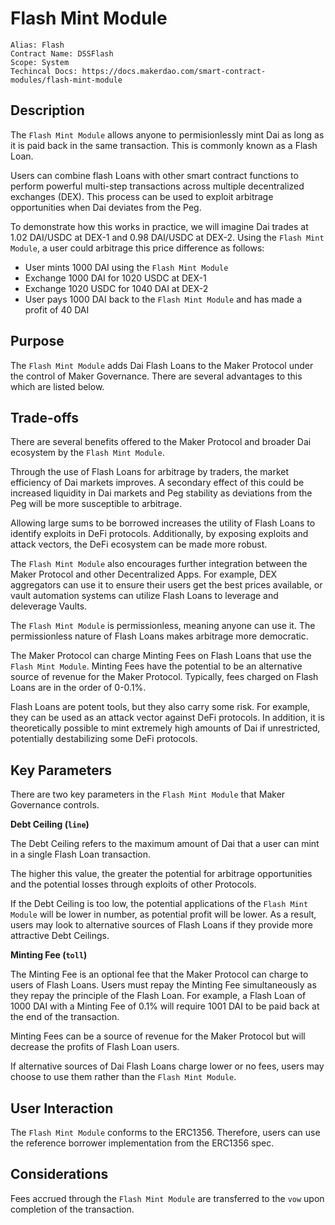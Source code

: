 # Flash Mint Module

```
Alias: Flash
Contract Name: DSSFlash
Scope: System
Techincal Docs: https://docs.makerdao.com/smart-contract-modules/flash-mint-module
```

## Description

The `Flash Mint Module` allows anyone to permisionlessly mint Dai as long as it is paid back in the same transaction. This is commonly known as a Flash Loan.

Users can combine flash Loans with other smart contract functions to perform powerful multi-step transactions across multiple decentralized exchanges (DEX). This process can be used to exploit arbitrage opportunities when Dai deviates from the Peg.

To demonstrate how this works in practice, we will imagine Dai trades at 1.02 DAI/USDC at DEX-1 and 0.98 DAI/USDC at DEX-2. Using the `Flash Mint Module`, a user could arbitrage this price difference as follows:

* User mints 1000 DAI using the `Flash Mint Module`
* Exchange 1000 DAI for 1020 USDC at DEX-1
* Exchange 1020 USDC for 1040 DAI at DEX-2
* User pays 1000 DAI back to the `Flash Mint Module` and has made a profit of 40 DAI

## Purpose

The `Flash Mint Module` adds Dai Flash Loans to the Maker Protocol under the control of Maker Governance. There are several advantages to this which are listed below.

## Trade-offs

There are several benefits offered to the Maker Protocol and broader Dai ecosystem by the `Flash Mint Module`.

Through the use of Flash Loans for arbitrage by traders, the market efficiency of Dai markets improves. A secondary effect of this could be increased liquidity in Dai markets and Peg stability as deviations from the Peg will be more susceptible to arbitrage.

Allowing large sums to be borrowed increases the utility of Flash Loans to identify exploits in DeFi protocols. Additionally, by exposing exploits and attack vectors, the DeFi ecosystem can be made more robust.

The `Flash Mint Module` also encourages further integration between the Maker Protocol and other Decentralized Apps. For example, DEX aggregators can use it to ensure their users get the best prices available, or vault automation systems can utilize Flash Loans to leverage and deleverage Vaults.

The `Flash Mint Module` is permissionless, meaning anyone can use it. The permissionless nature of Flash Loans makes arbitrage more democratic.

The Maker Protocol can charge Minting Fees on Flash Loans that use the `Flash Mint Module`. Minting Fees have the potential to be an alternative source of revenue for the Maker Protocol. Typically, fees charged on Flash Loans are in the order of 0-0.1%.

Flash Loans are potent tools, but they also carry some risk. For example, they can be used as an attack vector against DeFi protocols. In addition, it is theoretically possible to mint extremely high amounts of Dai if unrestricted, potentially destabilizing some DeFi protocols.

## Key Parameters

There are two key parameters in the `Flash Mint Module` that Maker Governance controls.

**Debt Ceiling (`line`)**

The Debt Ceiling refers to the maximum amount of Dai that a user can mint in a single Flash Loan transaction.

The higher this value, the greater the potential for arbitrage opportunities and the potential losses through exploits of other Protocols.

If the Debt Ceiling is too low, the potential applications of the `Flash Mint Module` will be lower in number, as potential profit will be lower. As a result, users may look to alternative sources of Flash Loans if they provide more attractive Debt Ceilings.

**Minting Fee (`toll`)**

The Minting Fee is an optional fee that the Maker Protocol can charge to users of Flash Loans. Users must repay the Minting Fee simultaneously as they repay the principle of the Flash Loan. For example, a Flash Loan of 1000 DAI with a Minting Fee of 0.1% will require 1001 DAI to be paid back at the end of the transaction.

Minting Fees can be a source of revenue for the Maker Protocol but will decrease the profits of Flash Loan users.

If alternative sources of Dai Flash Loans charge lower or no fees, users may choose to use them rather than the `Flash Mint Module`.

## User Interaction

The `Flash Mint Module` conforms to the ERC1356. Therefore, users can use the reference borrower implementation from the ERC1356 spec.

## Considerations

Fees accrued through the `Flash Mint Module` are transferred to the `vow` upon completion of the transaction.
